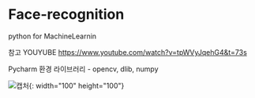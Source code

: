 # Face-recognition
python for MachineLearnin

참고 YOUYUBE
https://www.youtube.com/watch?v=tpWVyJqehG4&t=73s

Pycharm 환경
라이브러리 - opencv, dlib, numpy




![캡처](https://user-images.githubusercontent.com/57412714/74513094-26c8ee80-4f4d-11ea-9423-941a1c6f2a1e.PNG){: width="100" height="100"}
